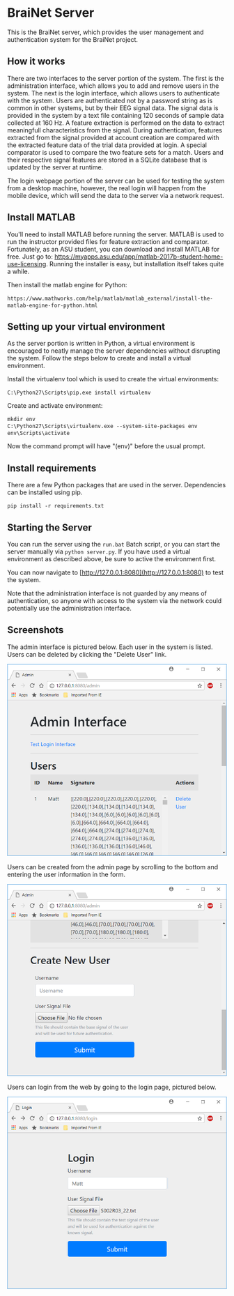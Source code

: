 BraiNet Server
==============

This is the BraiNet server, which provides the user management and authentication system for the BraiNet project.

How it works
------------
There are two interfaces to the server portion of the system. The first is the administration interface, which allows you to add and remove users in the system. The next is the login interface, which allows users to authenticate with the system. Users are authenticated not by a password string as is common in other systems, but by their EEG signal data. The signal data is provided in the system by a text file containing 120 seconds of sample data collected at 160 Hz. A feature extraction is performed on the data to extract meaningfull characteristics from the signal. During authentication, features extracted from the signal provided at account creation are compared with the extracted feature data of the trial data provided at login. A special comparator is used to compare the two feature sets for a match. Users and their respective signal features are stored in a SQLite database that is updated by the server at runtime.

The login webpage portion of the server can be used for testing the system from a desktop machine, however, the real login will happen from the mobile device, which will send the data to the server via a network request.


Install MATLAB
--------------
You'll need to install MATLAB before running the server. MATLAB is used to
run the instructor provided files for feature extraction and comparator.
Fortunately, as an ASU student, you can download and install MATLAB for free.
Just go to: https://myapps.asu.edu/app/matlab-2017b-student-home-use-licensing.
Running the installer is easy, but installation itself takes quite a while.

Then install the matlab engine for Python:

	https://www.mathworks.com/help/matlab/matlab_external/install-the-matlab-engine-for-python.html

Setting up your virtual environment
-----------------------------------
As the server portion is written in Python, a virtual environment is encouraged
to neatly manage the server dependencies without disrupting the system. Follow
the steps below to create and install a virtual environment.

Install the virtualenv tool which is used to create the virtual environments:

	C:\Python27\Scripts\pip.exe install virtualenv

Create and activate environment:

	mkdir env
	C:\Python27\Scripts\virtualenv.exe --system-site-packages env
	env\Scripts\activate

Now the command prompt will have "(env)" before the usual prompt.

Install requirements
--------------------
There are a few Python packages that are used in the server. Dependencies can
be installed using pip.

	pip install -r requirements.txt

Starting the Server
-------------------
You can run the server using the `run.bat` Batch script, or you can start the
server manually via `python server.py`. If you have used a virtual environment
as described above, be sure to active the environment first.

You can now navigate to [http://127.0.0.1:8080](http://127.0.0.1:8080) to test the system.

Note that the administration interface is not guarded by any means of authentication, so anyone with access to the system via the network could potentially use the administration interface.

Screenshots
-----------

The admin interface is pictured below. Each user in the system is listed. Users can be deleted by clicking the "Delete User" link.

![Admin Interface](screenshot_admin_1.png)

Users can be created from the admin page by scrolling to the bottom and entering the user information in the form.

![Admin Interface](screenshot_admin_2.png)

Users can login from the web by going to the login page, pictured below.

![Login Interface](screenshot_login.png)
